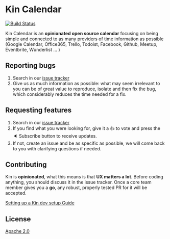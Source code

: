 # Kin Calendar #

[![Build Status](https://travis-ci.org/KinToday/kin-web-client.svg?branch=master)](https://travis-ci.org/KinToday/kin-web-client)

Kin Calendar is an **opinionated open source calendar** focusing on being simple and connected to as many providers of time information as possible (Google Calendar, Office365, Trello, Todoist, Facebook, Github, Meetup, Eventbrite, Wunderlist ... )

## Reporting bugs ##

1. Search in our [issue tracker](https://github.com/KinToday/kin-web-client/issues)
2. Give us as much information as possible: what may seem irrelevant to you can be of great value to reproduce, isolate and then fix the bug, which considerably reduces the time needed for a fix.

## Requesting features ##

1. Search in our [issue tracker](https://github.com/KinToday/kin-web-client/issues)
2. If you find what you were looking for, give it a 👍 to vote and press the 🔈 Subscribe button to receive updates.
3. If not, create an issue and be as specific as possible, we will come back to you with clarifying questions if needed.

## Contributing ##

Kin is **opinionated**, what this means is that **UX matters a lot**. Before coding anything, you should discuss it in the issue tracker. Once a core team member gives you a **go**, any robust, properly tested PR for it will be accepted.

[Setting up a Kin dev setup Guide](docs/dev_setup.md)

## License ##

[Apache 2.0](LICENSE)
